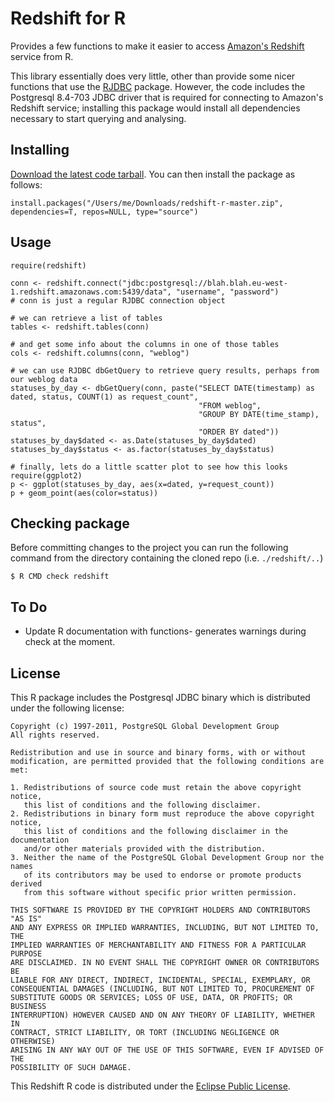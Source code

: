 # Redshift for R

Provides a few functions to make it easier to access [Amazon's Redshift](http://aws.amazon.com/redshift/) service from R.

This library essentially does very little, other than provide some nicer functions that use the [RJDBC](http://www.rforge.net/RJDBC/index.html) package. However, the code includes the Postgresql 8.4-703 JDBC driver that is required for connecting to Amazon's Redshift service; installing this package would install all dependencies necessary to start querying and analysing.

## Installing

[Download the latest code tarball](https://github.com/pingles/redshift-r/archive/master.zip). You can then install the package as follows:

    install.packages("/Users/me/Downloads/redshift-r-master.zip", dependencies=T, repos=NULL, type="source")

## Usage
    require(redshift)
    
    conn <- redshift.connect("jdbc:postgresql://blah.blah.eu-west-1.redshift.amazonaws.com:5439/data", "username", "password")
    # conn is just a regular RJDBC connection object

    # we can retrieve a list of tables
    tables <- redshift.tables(conn)

    # and get some info about the columns in one of those tables
    cols <- redshift.columns(conn, "weblog")

    # we can use RJDBC dbGetQuery to retrieve query results, perhaps from our weblog data
    statuses_by_day <- dbGetQuery(conn, paste("SELECT DATE(timestamp) as dated, status, COUNT(1) as request_count",
                                              "FROM weblog",
                                              "GROUP BY DATE(time_stamp), status",
                                              "ORDER BY dated"))
    statuses_by_day$dated <- as.Date(statuses_by_day$dated)
    statuses_by_day$status <- as.factor(statuses_by_day$status)

    # finally, lets do a little scatter plot to see how this looks
    require(ggplot2)
    p <- ggplot(statuses_by_day, aes(x=dated, y=request_count))
    p + geom_point(aes(color=status))

## Checking package

Before committing changes to the project you can run the following command from the directory containing the cloned repo (i.e. `./redshift/..`)

    $ R CMD check redshift

## To Do

* Update R documentation with functions- generates warnings during check at the moment.

## License

This R package includes the Postgresql JDBC binary which is distributed under the following license:

    Copyright (c) 1997-2011, PostgreSQL Global Development Group
    All rights reserved.

    Redistribution and use in source and binary forms, with or without
    modification, are permitted provided that the following conditions are met:

    1. Redistributions of source code must retain the above copyright notice,
       this list of conditions and the following disclaimer.
    2. Redistributions in binary form must reproduce the above copyright notice,
       this list of conditions and the following disclaimer in the documentation
       and/or other materials provided with the distribution.
    3. Neither the name of the PostgreSQL Global Development Group nor the names
       of its contributors may be used to endorse or promote products derived
       from this software without specific prior written permission.

    THIS SOFTWARE IS PROVIDED BY THE COPYRIGHT HOLDERS AND CONTRIBUTORS "AS IS"
    AND ANY EXPRESS OR IMPLIED WARRANTIES, INCLUDING, BUT NOT LIMITED TO, THE
    IMPLIED WARRANTIES OF MERCHANTABILITY AND FITNESS FOR A PARTICULAR PURPOSE
    ARE DISCLAIMED. IN NO EVENT SHALL THE COPYRIGHT OWNER OR CONTRIBUTORS BE
    LIABLE FOR ANY DIRECT, INDIRECT, INCIDENTAL, SPECIAL, EXEMPLARY, OR
    CONSEQUENTIAL DAMAGES (INCLUDING, BUT NOT LIMITED TO, PROCUREMENT OF
    SUBSTITUTE GOODS OR SERVICES; LOSS OF USE, DATA, OR PROFITS; OR BUSINESS
    INTERRUPTION) HOWEVER CAUSED AND ON ANY THEORY OF LIABILITY, WHETHER IN
    CONTRACT, STRICT LIABILITY, OR TORT (INCLUDING NEGLIGENCE OR OTHERWISE)
    ARISING IN ANY WAY OUT OF THE USE OF THIS SOFTWARE, EVEN IF ADVISED OF THE
    POSSIBILITY OF SUCH DAMAGE.

This Redshift R code is distributed under the [Eclipse Public License](http://www.eclipse.org/legal/epl-v10.html).
